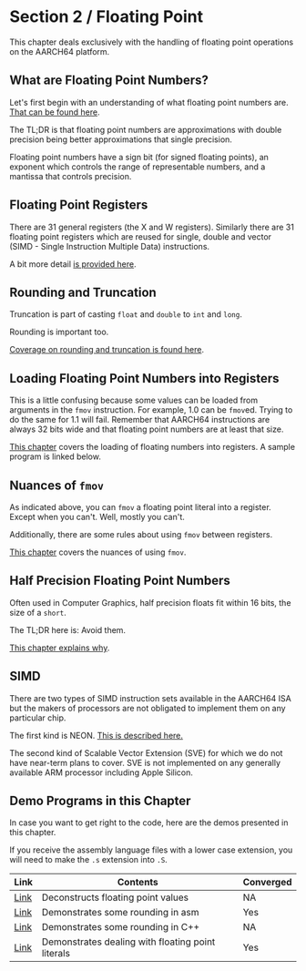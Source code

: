 # Section 2 / Floating Point

This chapter deals exclusively with the handling of floating point
operations on the AARCH64 platform.

## What are Floating Point Numbers?

Let's first begin with an understanding of what floating point numbers
are. [That can be found here](./what.md).

The TL;DR is that floating point numbers are approximations with double
precision being better approximations that single precision.

Floating point numbers have a sign bit (for signed floating points), an
exponent which controls the range of representable numbers, and a
mantissa that controls precision.

## Floating Point Registers

There are 31 general registers (the X and W registers). Similarly there
are 31 floating point registers which are reused for single, double and
vector (SIMD - Single Instruction Multiple Data) instructions.

A bit more detail [is provided here](./working.md).

## Rounding and Truncation

Truncation is part of casting `float` and `double` to `int` and `long`.

Rounding is important too.

[Coverage on rounding and truncation is found here](./rounding.md).

## Loading Floating Point Numbers into Registers

This is a little confusing because some values can be loaded from
arguments in the `fmov` instruction. For example, 1.0 can be `fmov`ed.
Trying to do the same for 1.1 will fail. Remember that AARCH64
instructions are always 32 bits wide and that floating point numbers are
at least that size.

[This chapter](./literals.md) covers the loading of floating numbers
into registers. A sample program is linked below.

## Nuances of `fmov`

As indicated above, you can `fmov` a floating point literal into a
register. Except when you can't. Well, mostly you can't.

Additionally, there are some rules about using `fmov` between registers.

[This chapter](./fmov.md) covers the nuances of using
`fmov`.

## Half Precision Floating Point Numbers

Often used in Computer Graphics, half precision floats fit within 16
bits, the size of a `short`.

The TL;DR here is: Avoid them.

[This chapter explains why](./half.md).

## SIMD

There are two types of SIMD instruction sets available in the AARCH64
ISA but the makers of processors are not obligated to implement them on
any particular chip.

The first kind is NEON.
[This is described here.](./../../not_written_yet.md)

The second kind of Scalable Vector Extension (SVE) for which we do not
have near-term plans to cover. SVE is not implemented on any generally
available ARM processor including Apple Silicon.

## Demo Programs in this Chapter

In case you want to get right to the code, here are the demos presented
in this chapter.

If you receive the assembly language files with a lower case extension,
you will need to make the `.s` extension into `.S`.

| Link | Contents | Converged |
| ---- | -------- | --------- |
| [Link](./float_dump.cpp) | Deconstructs floating point values | NA |
| [Link](./asm_rounding.S) | Demonstrates some rounding in asm | Yes |
| [Link](./rounding.cpp) | Demonstrates some rounding in C++ | NA |
| [Link](./literals.S) | Demonstrates dealing with floating point literals | Yes |
